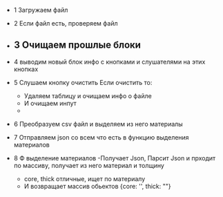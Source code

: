 - 1 Загружаем файл
- 2 Если файл есть, проверяем файл
- 3 Очищаем прошлые блоки
  - 
- 4 выводим новый блок инфо с кнопками и слушателями на этих кнопках

- 5 Слушаем кнопку очистить Если очистить то:
  - Удаляем таблицу и очищаем инфо о файле
  - И очищаем инпут
  - 

- 6 Преобразуем csv файл и выделяем из него материалы 
- 7 Отправляем json со всем что есть в функцию выделения материалов
- 8 Ф выделение материалов -Получает Json,  Парсит Json и прходит по массиву, получает из него материал и толщину
  - core, thick отличные, ищет по материалу
  - И возвращает массив обьектов {core: '', thick: ""}